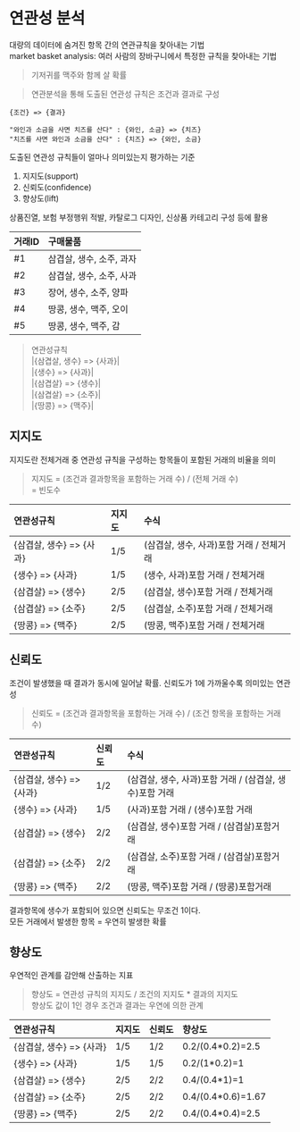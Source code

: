 # 연관성 분석   
대량의 데이터에 숨겨진 항목 간의 연관규칙을 찾아내는 기법   
market basket analysis: 여러 사람의 장바구니에서 특정한 규칙을 찾아내는 기법

> 기저귀를 맥주와 함께 살 확률

> 연관분석을 통해 도출된 연관성 규칙은 조건과 결과로 구성
```
{조건} => {결과}
```
```
"와인과 소금을 사면 치즈를 산다" : {와인, 소금} => {치즈}
"치즈를 사면 와인과 소금을 산다" : {치즈} => {와인, 소금}
```

도출된 연관성 규칙들이 얼마나 의미있는지 평가하는 기준   
1. 지지도(support)   
2. 신뢰도(confidence)   
3. 향상도(lift)   
   
상품진열, 보험 부정행위 적발, 카탈로그 디자인, 신상품 카테고리 구성 등에 활용

|거래ID|구매물품|
|:--|:--|
|#1|삼겹살, 생수, 소주, 과자|
|#2|삼겹살, 생수, 소주, 사과|
|#3|장어, 생수, 소주, 양파|
|#4|땅콩, 생수, 맥주, 오이|
|#5|땅콩, 생수, 맥주, 감|

> 연관성규칙   
|{삼겹살, 생수} => {사과}|   
|{생수} => {사과}|   
|{삼겹살} => {생수}|   
|{삼겹살} => {소주}|   
|{땅콩} => {맥주}|   

## 지지도   
지지도란 전체거래 중 연관성 규칙을 구성하는 항목들이 포함된 거래의 비율을 의미   
> 지지도 = (조건과 결과항목을 포함하는 거래 수) / (전체 거래 수)  
= 빈도수

|연관성규칙|지지도|수식 
|:--|:--|:--| 
|{삼겹살, 생수} => {사과}|1/5|(삼겹살, 생수, 사과)포함 거래 / 전체거래|
|{생수} => {사과}|1/5|(생수, 사과)포함 거래 / 전체거래|
|{삼겹살} => {생수}|2/5|(삼겹살, 생수)포함 거래 / 전체거래|
|{삼겹살} => {소주}|2/5|(삼겹살, 소주)포함 거래 / 전체거래|
|{땅콩} => {맥주}|2/5|(땅콩, 맥주)포함 거래 / 전체거래|

## 신뢰도
조건이 발생했을 때 결과가 동시에 일어날 확률. 신뢰도가 1에 가까울수록 의미있는 연관성
> 신뢰도 = (조건과 결과항목을 포함하는 거래 수) / (조건 항목을 포함하는 거래 수)

|연관성규칙|신뢰도|수식 
|:--|:--|:--| 
|{삼겹살, 생수} => {사과}|1/2|(삼겹살, 생수, 사과)포함 거래 / (삼겹살, 생수)포함 거래|
|{생수} => {사과}|1/5|(사과)포함 거래 / (생수)포함 거래|
|{삼겹살} => {생수}|2/2|(삼겹살, 생수)포함 거래 / (삼겹살)포함거래|
|{삼겹살} => {소주}|2/2|(삼겹살, 소주)포함 거래 / (삼겹살)포함거래|
|{땅콩} => {맥주}|2/2|(땅콩, 맥주)포함 거래 / (땅콩)포함거래|   

결과항목에 생수가 포함되어 있으면 신뢰도는 무조건 1이다.   
모든 거래에서 발생한 항목 = 우연히 발생한 확률   

## 향상도
우연적인 관계를 감안해 산출하는 지표
> 향상도 = 연관성 규칙의 지지도 / 조건의 지지도 * 결과의 지지도   
향상도 값이 1인 경우 조건과 결과는 우연에 의한 관계

|연관성규칙|지지도|신뢰도|향상도|
|:--|:--|:--|:--|
|{삼겹살, 생수} => {사과}|1/5|1/2|0.2/(0.4*0.2)=2.5|
|{생수} => {사과}|1/5|1/5|0.2/(1*0.2)=1|
|{삼겹살} => {생수}|2/5|2/2|0.4/(0.4*1)=1|
|{삼겹살} => {소주}|2/5|2/2|0.4/(0.4*0.6)=1.67|
|{땅콩} => {맥주}|2/5|2/2|0.4/(0.4*0.4)=2.5|